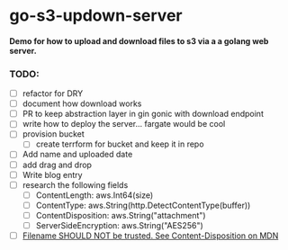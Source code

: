 # go-s3-updown-server

#### Demo for how to upload and download files to s3 via a a golang web server.

### TODO:
- [ ] refactor for DRY
- [ ] document how download works
- [ ] PR to keep abstraction layer in gin gonic with download endpoint
- [ ] write how to deploy the server... fargate would be cool
- [ ] provision bucket
   - [ ] create terrform for bucket and keep it in repo
- [ ] Add name and uploaded date
- [ ] add drag and drop
- [ ] Write blog entry
- [ ] research the following fields
  - [ ] ContentLength:        aws.Int64(size)
  - [ ] ContentType:          aws.String(http.DetectContentType(buffer))
  - [ ] ContentDisposition:   aws.String("attachment")
  - [ ] ServerSideEncryption: aws.String("AES256")
- [ ] [Filename SHOULD NOT be trusted. See Content-Disposition on MDN](https://developer.mozilla.org/en-US/docs/Web/HTTP/Headers/Content-Disposition#Directives)
